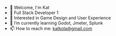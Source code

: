 - 👋 Welcome, I'm Kat
- 🏢 Full Stack Developer 1
- 👀 Interested in Game Design and User Experience
- 🌱 I’m currently learning Godot, Jmeter, Splunk
- 📫 How to reach me: katkola@gmail.com

<!---
katkola/katkola is a ✨ special ✨ repository because its `README.md` (this file) appears on your GitHub profile.
You can click the Preview link to take a look at your changes.
--->
